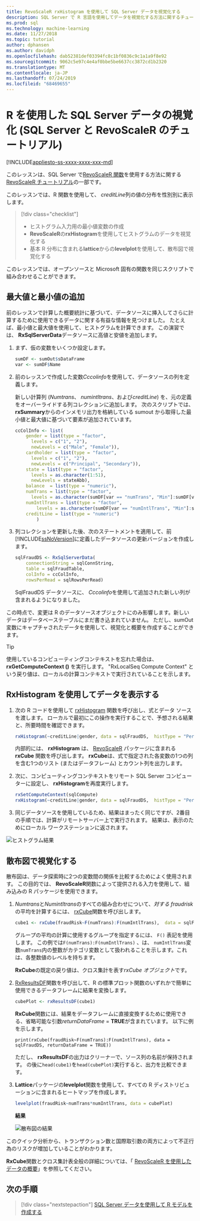 ```yaml
---
title: RevoScaleR rxHistogram を使用して SQL Server データを視覚化する
description: SQL Server で R 言語を使用してデータを視覚化する方法に関するチュートリアルチュートリアルです。
ms.prod: sql
ms.technology: machine-learning
ms.date: 11/27/2018
ms.topic: tutorial
author: dphansen
ms.author: davidph
ms.openlocfilehash: dab52381def03394fc8c1bf0836c9c1a1a9f8e92
ms.sourcegitcommit: 9062c5e97c4e4af0bbe5be6637cc3872cd1b2320
ms.translationtype: MT
ms.contentlocale: ja-JP
ms.lasthandoff: 07/24/2019
ms.locfileid: "68469655"
---
```

#  <a name="visualize-sql-server-data-using-r-sql-server-and-revoscaler-tutorial"></a>R を使用した SQL Server データの視覚化 (SQL Server と RevoScaleR のチュートリアル)
[!INCLUDE[appliesto-ss-xxxx-xxxx-xxx-md](../../includes/appliesto-ss-xxxx-xxxx-xxx-md.md)]

このレッスンは、SQL Server で[RevoScaleR 関数](https://docs.microsoft.com/machine-learning-server/r-reference/revoscaler/revoscaler)を使用する方法に関する[RevoScaleR チュートリアル](deepdive-data-science-deep-dive-using-the-revoscaler-packages.md)の一部です。

このレッスンでは、R 関数を使用して、 *creditLine*列の値の分布を性別別に表示します。

> [!div class="checklist"]
> * ヒストグラム入力用の最小値変数の作成
> * **RevoScaleR**の**rxHistogram**を使用してヒストグラムのデータを視覚化する
> * 基本 R 分布に含まれる**lattice**からの**levelplot**を使用して、散布図で視覚化する

このレッスンでは、オープンソースと Microsoft 固有の関数を同じスクリプトで組み合わせることができます。

## <a name="add-maximum-and-minimum-values"></a>最大値と最小値の追加

前のレッスンで計算した概要統計に基づいて、データソースに挿入してさらに計算するために使用できるデータに関する有益な情報を見つけました。 たとえば、最小値と最大値を使用して、ヒストグラムを計算できます。 この演習では、 **RxSqlServerData**データソースに高値と安値を追加します。

1. まず、仮の変数をいくつか設定します。
  
    ```R
    sumDF <- sumOut$sDataFrame
    var <- sumDF$Name
    ```
  
2. 前のレッスンで作成した変数*Cccolinfo*を使用して、データソースの列を定義します。
  
   新しい計算列 (*Numtrans*、 *numintltrans*、および*creditLine*) を、元の定義をオーバーライドする列コレクションに追加します。 次のスクリプトでは、 **rxSummary**からのインメモリ出力を格納している sumout から取得した最小値と最大値に基づいて要素が追加されています。 
  
    ```R 
    ccColInfo <- list(
        gender = list(type = "factor",
          levels = c("1", "2"), 
          newLevels = c("Male", "Female")),
        cardholder = list(type = "factor",
          levels = c("1", "2"), 
          newLevels = c("Principal", "Secondary")), 
        state = list(type = "factor", 
          levels = as.character(1:51), 
          newLevels = stateAbb), 
        balance  = list(type = "numeric"),
        numTrans = list(type = "factor", 
          levels = as.character(sumDF[var == "numTrans", "Min"]:sumDF[var == "numTrans", "Max"])),
        numIntlTrans = list(type = "factor",  
            levels = as.character(sumDF[var == "numIntlTrans", "Min"]:sumDF[var =="numIntlTrans", "Max"])),
        creditLine = list(type = "numeric")
            )
    ```
  
3. 列コレクションを更新した後、次のステートメントを適用して、前[!INCLUDE[ssNoVersion](../../includes/ssnoversion-md.md)]に定義したデータソースの更新バージョンを作成します。
  
    ```R
    sqlFraudDS <- RxSqlServerData(
        connectionString = sqlConnString,
        table = sqlFraudTable,
        colInfo = ccColInfo,
        rowsPerRead = sqlRowsPerRead)
    ```
  
    SqlFraudDS データソースに、 *Cccolinfo*を使用して追加された新しい列が含まれるようになりました。
  
この時点で、変更は R のデータソースオブジェクトにのみ影響します。新しいデータはデータベーステーブルにまだ書き込まれていません。 ただし、sumOut 変数にキャプチャされたデータを使用して、視覚化と概要を作成することができます。 

> [!TIP]
> 使用しているコンピューティングコンテキストを忘れた場合は、 **rxGetComputeContext ()** を実行します。 "RxLocalSeq Compute Context" という戻り値は、ローカルの計算コンテキストで実行されていることを示します。

## <a name="visualize-data-using-rxhistogram"></a>RxHistogram を使用してデータを表示する

1. 次の R コードを使用して [rxHistogram](https://docs.microsoft.com/machine-learning-server/r-reference/revoscaler/rxhistogram) 関数を呼び出し、式とデータ ソースを渡します。 ローカルで最初にこの操作を実行することで、予想される結果と、所要時間を確認できます。
  
    ```R
    rxHistogram(~creditLine|gender, data = sqlFraudDS,  histType = "Percent")
    ```
 
    内部的には、 **rxHistogram** は、 [RevoScaleR](https://docs.microsoft.com/machine-learning-server/r-reference/revoscaler/rxcube) パッケージに含まれる **rxCube** 関数を呼び出します。 **rxCube**は、式で指定された各変数の1つの列を含む1つのリスト (またはデータフレーム) とカウント列を出力します。
    
2. 次に、コンピューティングコンテキストをリモート SQL Server コンピューターに設定し、 **rxHistogram**を再度実行します。
  
    ```R
    rxSetComputeContext(sqlCompute)
    rxHistogram(~creditLine|gender, data = sqlFraudDS,  histType = "Percent")
    ```
 
3. 同じデータソースを使用しているため、結果はまったく同じですが、2番目の手順では、計算がリモートサーバー上で実行されます。 結果は、表示のためにローカル ワークステーションに返されます。
   
  ![ヒストグラム結果](media/rsql-sue-histogramresults.jpg "ヒストグラム結果")


## <a name="visualize-with-scatter-plots"></a>散布図で視覚化する

散布図は、データ探索時に2つの変数間の関係を比較するためによく使用されます。 この目的では、 **RevoScaleR**関数によって提供される入力を使用して、組み込みの R パッケージを使用できます。

1. *Numtrans*と*Numintltrans*のすべての組み合わせについて、*対する fraudrisk*の平均を計算するには、 [rxCube](https://docs.microsoft.com/machine-learning-server/r-reference/revoscaler/rxcrosstabs)関数を呼び出します。
  
    ```R
    cube1 <- rxCube(fraudRisk~F(numTrans):F(numIntlTrans),  data = sqlFraudDS)
    ```
  
    グループの平均の計算に使用するグループを指定するには、 `F()` 表記を使用します。 この例では`F(numTrans):F(numIntlTrans)` 、は、 `numIntlTrans`変数`numTrans`内の整数がカテゴリ変数として扱われることを示します。これは、各整数値のレベルを持ちます。
  
    **RxCube**の既定の戻り値は、クロス集計を表す*rxCube オブジェクト*です。 
  
2. [RxResultsDF](https://docs.microsoft.com/machine-learning-server/r-reference/revoscaler/rxresultsdf)関数を呼び出して、R の標準プロット関数のいずれかで簡単に使用できるデータフレームに結果を変換します。
  
    ```R
    cubePlot <- rxResultsDF(cube1)
    ```
  
    **RxCube**関数には、結果をデータフレームに直接変換するために使用できる、省略可能な引数*returnDataFrame* = **TRUE**が含まれています。 以下に例を示します。
    
    `print(rxCube(fraudRisk~F(numTrans):F(numIntlTrans), data = sqlFraudDS, returnDataFrame = TRUE))`
       
    ただし、 **rxResultsDF**の出力はクリーナーで、ソース列の名前が保持されます。 の後に`head(cube1)`を`head(cubePlot)`実行すると、出力を比較できます。
  
3. **Lattice**パッケージの**levelplot**関数を使用して、すべての R ディストリビューションに含まれるヒートマップを作成します。
  
    ```R
    levelplot(fraudRisk~numTrans*numIntlTrans, data = cubePlot)
    ```
  
    **結果**
  
    ![散布図の結果](media/rsql-sue-scatterplotresults.jpg "散布図の結果")
  
このクイック分析から、トランザクション数と国際取引数の両方によって不正行為のリスクが増加していることがわかります。

**RxCube**関数とクロス集計表全般の詳細については、「 [RevoScaleR を使用したデータの概要](https://docs.microsoft.com/machine-learning-server/r/how-to-revoscaler-data-summaries)」を参照してください。

## <a name="next-steps"></a>次の手順

> [!div class="nextstepaction"]
> [SQL Server データを使用して R モデルを作成する](../../advanced-analytics/tutorials/deepdive-create-models.md)